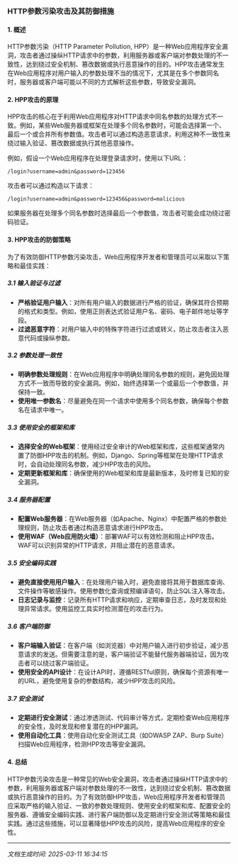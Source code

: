 ### HTTP参数污染攻击及其防御措施

#### 1. 概述
HTTP参数污染（HTTP Parameter Pollution, HPP）是一种Web应用程序安全漏洞，攻击者通过操纵HTTP请求中的参数，利用服务器或客户端对参数处理的不一致性，达到绕过安全机制、篡改数据或执行恶意操作的目的。HPP攻击通常发生在Web应用程序对用户输入的参数处理不当的情况下，尤其是在多个参数同名时，服务器或客户端可能以不同的方式解析这些参数，导致安全漏洞。

#### 2. HPP攻击的原理
HPP攻击的核心在于利用Web应用程序对HTTP请求中同名参数的处理方式不一致。例如，某些Web服务器或框架在处理多个同名参数时，可能会选择第一个、最后一个或合并所有参数值。攻击者可以通过构造恶意请求，利用这种不一致性来绕过输入验证、篡改数据或执行其他恶意操作。

例如，假设一个Web应用程序在处理登录请求时，使用以下URL：
```
/login?username=admin&password=123456
```
攻击者可以通过构造以下请求：
```
/login?username=admin&password=123456&password=malicious
```
如果服务器在处理多个同名参数时选择最后一个参数值，攻击者可能会成功绕过密码验证。

#### 3. HPP攻击的防御策略

为了有效防御HTTP参数污染攻击，Web应用程序开发者和管理员可以采取以下策略和最佳实践：

##### 3.1 输入验证与过滤
- **严格验证用户输入**：对所有用户输入的数据进行严格的验证，确保其符合预期的格式和类型。例如，使用正则表达式验证用户名、密码、电子邮件地址等字段。
- **过滤恶意字符**：对用户输入中的特殊字符进行过滤或转义，防止攻击者注入恶意代码或操纵参数。

##### 3.2 参数处理一致性
- **明确参数处理规则**：在Web应用程序中明确处理同名参数的规则，避免因处理方式不一致而导致的安全漏洞。例如，始终选择第一个或最后一个参数值，并保持一致。
- **使用唯一参数名**：尽量避免在同一个请求中使用多个同名参数，确保每个参数名在请求中唯一。

##### 3.3 使用安全的框架和库
- **选择安全的Web框架**：使用经过安全审计的Web框架和库，这些框架通常内置了防御HPP攻击的机制。例如，Django、Spring等框架在处理HTTP请求时，会自动处理同名参数，减少HPP攻击的风险。
- **定期更新框架和库**：确保使用的Web框架和库是最新版本，及时修复已知的安全漏洞。

##### 3.4 服务器配置
- **配置Web服务器**：在Web服务器（如Apache、Nginx）中配置严格的参数处理规则，防止攻击者通过构造恶意请求进行HPP攻击。
- **使用WAF（Web应用防火墙）**：部署WAF可以有效检测和阻止HPP攻击。WAF可以识别异常的HTTP请求，并阻止潜在的恶意请求。

##### 3.5 安全编码实践
- **避免直接使用用户输入**：在处理用户输入时，避免直接将其用于数据库查询、文件操作等敏感操作。使用参数化查询或预编译语句，防止SQL注入等攻击。
- **日志记录与监控**：记录所有HTTP请求和响应，定期审查日志，及时发现和处理异常请求。使用监控工具实时检测潜在的攻击行为。

##### 3.6 客户端防御
- **客户端输入验证**：在客户端（如浏览器）中对用户输入进行初步验证，减少恶意请求的发送。但需要注意的是，客户端验证不能替代服务器端验证，因为攻击者可以绕过客户端验证。
- **使用安全的API设计**：在设计API时，遵循RESTful原则，确保每个资源有唯一的URL，避免使用复杂的参数结构，减少HPP攻击的风险。

##### 3.7 安全测试
- **定期进行安全测试**：通过渗透测试、代码审计等方式，定期检查Web应用程序的安全性，及时发现和修复潜在的HPP漏洞。
- **使用自动化工具**：使用自动化安全测试工具（如OWASP ZAP、Burp Suite）扫描Web应用程序，检测HPP攻击等安全漏洞。

#### 4. 总结
HTTP参数污染攻击是一种常见的Web安全漏洞，攻击者通过操纵HTTP请求中的参数，利用服务器或客户端对参数处理的不一致性，达到绕过安全机制、篡改数据或执行恶意操作的目的。为了有效防御HPP攻击，Web应用程序开发者和管理员应采取严格的输入验证、一致的参数处理规则、使用安全的框架和库、配置安全的服务器、遵循安全编码实践、进行客户端防御以及定期进行安全测试等策略和最佳实践。通过这些措施，可以显著降低HPP攻击的风险，提高Web应用程序的安全性。

---

*文档生成时间: 2025-03-11 16:34:15*






















